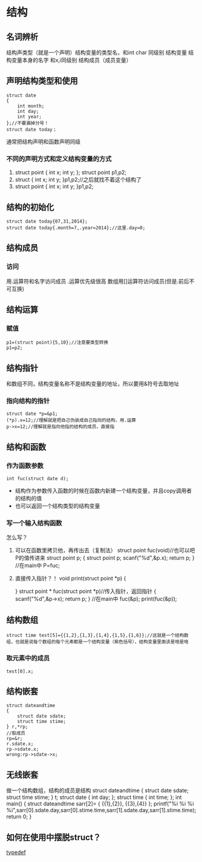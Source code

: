 # 结构
## 名词辨析
结构声类型（就是一个声明）结构变量的类型名，和int char 同级别
结构变量 结构变量本身的名字 和x,i同级别
结构成员（成员变量）
## 声明结构类型和使用
    struct date
    {
        int month;
        int day;
        int year;
    };//不要漏掉分号！
    struct date today；

通常把结构声明和函数声明同级
### 不同的声明方式和定义结构变量的方式
1. 
    struct point 
    {
        int x;
        int y;
    };
    struct point p1,p2;
2. 
    struct
    {
        int x;
        int y;
    }p1,p2;//之后就找不着这个结构了
3. 
    struct point 
    {
        int x;
        int y;
    }p1,p2;
## 结构的初始化
    struct date today{07,31,2014};
    struct date today{.month=7,.year=2014};//这里.day=0;
## 结构成员
### 访问
用\.运算符和名字访问成员
\.运算优先级很高
数组用[]运算符访问成员(但是.前后不可互换)
## 结构运算
### 赋值
    p1=(struct point){5,10};//注意要类型转换
    p1=p2;
## 结构指针
和数组不同，结构变量名称不是结构变量的地址，所以要用&符号去取地址
### 指向结构的指针
    struct date *p=&p1;
    (*p).x=12;//理解就是把自己伪装成自己指向的结构，用.运算
    p->x=12;//理解就是指向他指的结构的成员，直接指
## 结构和函数
### 作为函数参数
    int fuc(struct date d);
* 结构作为参数传入函数的时候在函数内新建一个结构变量，并且copy调用者的结构的值
* 也可以返回一个结构类型的结构变量
### 写一个输入结构函数
怎么写？
1. 可以在函数里拷贝他，再传出去（复制法）
    struct point fuc(void)//也可以吧P的值传进来 struct point p;
    {
        struct point p;
        scanf("%d",&p.x);
        return p;
    }
    //在main中
    P=fuc;
2. 直接传入指针？！
    void print(struct point *p)
    {

    }
    struct point * fuc(struct point *p)//传入指针，返回指针
    {
        scanf("%d",&p->x);
        return p;
    }
    //在main中
    fuc(&p);
    print(fuc(&p));
## 结构数组
    struct time test[5]={{1,2},{1,3},{1,4},{1,5},{1,6}};//这就是一个结构数组，也就是说每个数组的每个元素都是一个结构变量（紫色括号），结构变量里面该是啥是啥
### 取元素中的成员
    test[0].x;
## 结构嵌套
    struct dateandtime
    {
        struct date sdate;
        struct time stime;
    } r,*rp;
    //取成员
    rp=&r;
    r.sdate.x;
    rp->sdate.x;
    wrong:rp->sdate->x;
## 无线嵌套
做一个结构数组，结构的成员是结构
    struct dateandtime
    {
        struct date sdate;
        struct time stime;
    } t;
    struct date 
    {
        int day;
    };
    struct time
    {
        int time;
    };
    int main()
    {
        struct dateandtime sarr[2]=
        {
            {{1},{2}},
            {{3},{4}}
            };
        printf("%i %i %i %i",sarr[0].sdate.day,sarr[0].stime.time,sarr[1].sdate.day,sarr[1].stime.time);
        return 0;
    }
## 如何在使用中摆脱struct？
[typedef](#%20数据类型笔记.md)







